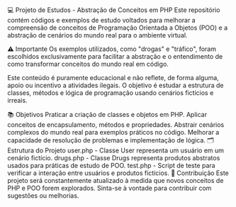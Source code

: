 
💻 Projeto de Estudos - Abstração de Conceitos em PHP
Este repositório contém códigos e exemplos de estudo voltados para melhorar a compreensão de conceitos de Programação Orientada a Objetos (POO) e a abstração de cenários do mundo real para o ambiente virtual.

⚠️ Importante
Os exemplos utilizados, como "drogas" e "tráfico", foram escolhidos exclusivamente para facilitar a abstração e o entendimento de como transformar conceitos do mundo real em código.

Este conteúdo é puramente educacional e não reflete, de forma alguma, apoio ou incentivo a atividades ilegais. O objetivo é estudar a estrutura de classes, métodos e lógica de programação usando cenários fictícios e irreais.

📚 Objetivos
Praticar a criação de classes e objetos em PHP.
Aplicar conceitos de encapsulamento, métodos e propriedades.
Abstrair cenários complexos do mundo real para exemplos práticos no código.
Melhorar a capacidade de resolução de problemas e implementação de lógica.
🗂 Estrutura do Projeto
user.php - Classe User representa um usuário em um cenário fictício.
drugs.php - Classe Drugs representa produtos abstratos usados para práticas de estudo de POO.
test.php - Script de teste para verificar a interação entre usuários e produtos fictícios.
🚀 Contribuição
Este projeto será constantemente atualizado à medida que novos conceitos de PHP e POO forem explorados. Sinta-se à vontade para contribuir com sugestões ou melhorias.

